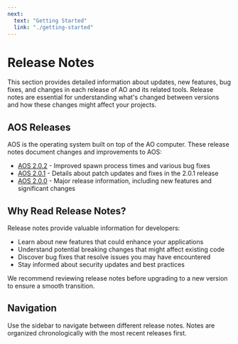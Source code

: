 ```yaml
---
next:
  text: "Getting Started"
  link: "./getting-started"
---
```


# Release Notes

This section provides detailed information about updates, new features, bug fixes, and changes in each release of AO and its related tools. Release notes are essential for understanding what's changed between versions and how these changes might affect your projects.

## AOS Releases

AOS is the operating system built on top of the AO computer. These release notes document changes and improvements to AOS:

- [AOS 2.0.2](aos-2_0_2) - Improved spawn process times and various bug fixes
- [AOS 2.0.1](aos-2_0_1) - Details about patch updates and fixes in the 2.0.1 release
- [AOS 2.0.0](aos-2_0_0) - Major release information, including new features and significant changes

## Why Read Release Notes?

Release notes provide valuable information for developers:

- Learn about new features that could enhance your applications
- Understand potential breaking changes that might affect existing code
- Discover bug fixes that resolve issues you may have encountered
- Stay informed about security updates and best practices

We recommend reviewing release notes before upgrading to a new version to ensure a smooth transition.

## Navigation

Use the sidebar to navigate between different release notes. Notes are organized chronologically with the most recent releases first.
